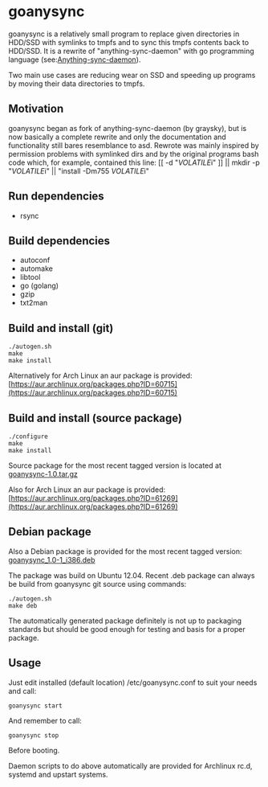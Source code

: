 goanysync
=========

goanysync is a relatively small program to replace given directories in HDD/SSD
with symlinks to tmpfs and to sync this tmpfs contents back to HDD/SSD. It is a
rewrite of "anything-sync-daemon" with go programming language
(see:[Anything-sync-daemon](https://wiki.archlinux.org/index.php/Anything-sync-daemon)).

Two main use cases are reducing wear on SSD and speeding up programs by moving
their data directories to tmpfs.


Motivation
----------

goanysync began as fork of anything-sync-daemon (by graysky), but is now
basically a complete rewrite and only the documentation and functionality still
bares resemblance to asd. Rewrote was mainly inspired by permission problems
with symlinked dirs and by the original programs bash code which, for example,
contained this line: [[ -d "$VOLATILE$i" ]] || mkdir -p "$VOLATILE$i" ||
"install -Dm755 $VOLATILE$i"


Run dependencies
----------------

* rsync


Build dependencies
------------------

* autoconf
* automake
* libtool
* go (golang)
* gzip
* txt2man


Build and install (git)
-----------------------

    ./autogen.sh
    make
    make install

Alternatively for Arch Linux an aur package is provided:
[https://aur.archlinux.org/packages.php?ID=60715](https://aur.archlinux.org/packages.php?ID=60715)


Build and install (source package)
----------------------------------

    ./configure
    make
    make install

Source package for the most recent tagged version is located at
[goanysync-1.0.tar.gz](https://github.com/downloads/wor/goanysync/goanysync-1.0.tar.gz)

Also for Arch Linux an aur package is provided:
[https://aur.archlinux.org/packages.php?ID=61269](https://aur.archlinux.org/packages.php?ID=61269)


Debian package
--------------

Also a Debian package is provided for the most recent tagged version:
[goanysync_1.0-1_i386.deb](https://github.com/downloads/wor/goanysync/goanysync_1.0-1_i386.deb)

The package was build on Ubuntu 12.04. Recent .deb package can always be build from
goanysync git source using commands:

    ./autogen.sh
    make deb

The automatically generated package definitely is not up to packaging standards
but should be good enough for testing and basis for a proper package.


Usage
-----

Just edit installed (default location) /etc/goanysync.conf to suit your needs
and call:

    goanysync start

And remember to call:

    goanysync stop

Before booting.

Daemon scripts to do above automatically are provided for Archlinux rc.d,
systemd and upstart systems.
